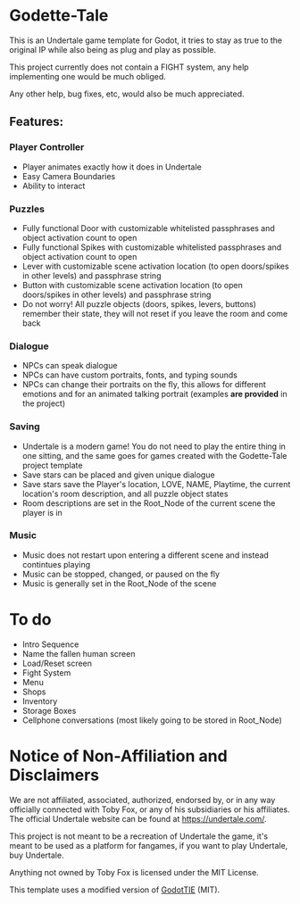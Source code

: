 # Godette-Tale
This is an Undertale game template for Godot, it tries to stay as true to the original IP while also being as plug and play as possible.

This project currently does not contain a FIGHT system, any help implementing one would be much obliged.

Any other help, bug fixes, etc, would also be much appreciated.

## Features:
### Player Controller
* Player animates exactly how it does in Undertale
* Easy Camera Boundaries
* Ability to interact
### Puzzles
* Fully functional Door with customizable whitelisted passphrases and object activation count to open
* Fully functional Spikes with customizable whitelisted passphrases and object activation count to open
* Lever with customizable scene activation location (to open doors/spikes in other levels) and passphrase string 
* Button with customizable scene activation location (to open doors/spikes in other levels) and passphrase string
* Do not worry! All puzzle objects (doors, spikes, levers, buttons) remember their state, they will not reset if you leave the room and come back
### Dialogue
* NPCs can speak dialogue
* NPCs can have custom portraits, fonts, and typing sounds
* NPCs can change their portraits on the fly, this allows for different emotions and for an animated talking portrait (examples **are provided** in the project)
### Saving
* Undertale is a modern game! You do not need to play the entire thing in one sitting, and the same goes for games created with the Godette-Tale project template
* Save stars can be placed and given unique dialogue
* Save stars save the Player's location, LOVE, NAME, Playtime, the current location's room description, and all puzzle object states  
* Room descriptions are set in the Root_Node of the current scene the player is in
### Music
* Music does not restart upon entering a different scene and instead contintues playing
* Music can be stopped, changed, or paused on the fly 
* Music is generally set in the Root_Node of the scene

# To do
* Intro Sequence
* Name the fallen human screen
* Load/Reset screen
* Fight System
* Menu
* Shops
* Inventory
* Storage Boxes
* Cellphone conversations (most likely going to be stored in Root_Node)

# Notice of Non-Affiliation and Disclaimers
We are not affiliated, associated, authorized, endorsed by, or in any way officially connected with Toby Fox, or any of his subsidiaries or his affiliates. The official Undertale website can be found at https://undertale.com/.

This project is not meant to be a recreation of Undertale the game, it's meant to be used as a platform for fangames, if you want to play Undertale, buy Undertale.

Anything not owned by Toby Fox is licensed under the MIT License.

This template uses a modified version of [GodotTIE](https://github.com/henriquelalves/GodotTIE) (MIT).
